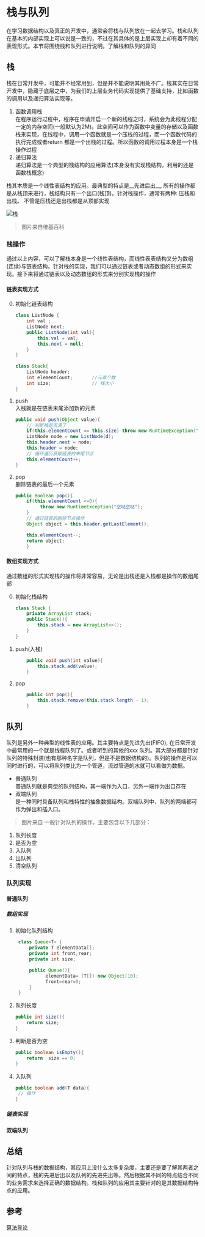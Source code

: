 #  栈与队列  

在学习数据结构以及真正的开发中，通常会将栈与队列放在一起去学习。栈和队列在基本的内部实现上可以说是一致的，不过在其具体的是上层实现上却有着不同的表现形式。本节将围绕栈和队列进行说明。了解栈和队列的异同    

## 栈  
栈在日常开发中，可能并不经常用到，但是并不能说明其用处不广。栈其实在日常开发中，隐藏于底层之中，为我们的上层业务代码实现提供了基础支持，比如函数的调用以及递归算法实现等。  
1. 函数调用栈  
    在程序运行过程中，程序在申请开启一个新的线程之时，系统会为此线程分配一定的内存空间(一般默认为2M)。此空间可以作为函数中变量的存储以及函数栈来实现，在线程中，调用一个函数就是一个压栈的过程，而一个函数代码的执行完成或者return 都是一个出栈的过程。所以函数的调用过程本身是一个栈操作过程    
2. 递归算法  
    递归算法是一个典型的栈结构的应用算法(本身没有实现栈结构，利用的还是函数栈概念)    

栈其本质是一个线性表结构的应用。最典型的特点是__先进后出__, 所有的操作都是从栈顶来进行，栈结构只有一个出口(栈顶)。针对栈操作，通常有两种: 压栈和出栈。 不管是压栈还是出栈都是从顶部实现   

![栈](http://ozjlhf9e0.bkt.clouddn.com/20180312152086333361965.png)
> 图片来自维基百科   


### 栈操作 
通过以上内容，可以了解栈本身是一个线性表结构，而线性表表结构又分为数组(连续)与链表结构。针对栈的实现，我们可以通过链表或者动态数组的形式来实现。接下来将通过链表以及动态数组的形式来分别实现栈的操作  

#### 链表实现方式  
0. 初始化链表结构      

    ```java     
    class ListNode {
        int val ;
        ListNode next;
        public ListNode(int val){
            this.val = val;
            this.next = null;
        }
    }

    class Stack{
        ListNode header;
        int elementCount;       //元素个数
        int size;               // 栈大小
    }
    ```

1. push    
    入栈就是在链表末尾添加新的元素    

    ```java 
    public void push(Object value){
        // 判断栈是否满了 
        if(this.elementCount == this.size) throw new RuntimeException("满啦满啦");  
        ListNode node = new ListNode(d);
        this.header.next = node;
        this.header = node;
        // 循环遍历获取链表的末尾节点
        this.elementCount++;
    }
    ```

2. pop    
    删除链表的最后一个元素    

    ```java 
    public Boolean pop(){
        if(this.elementCount <=0){
             throw new RuntimeException("空哒空哒");  
        }
        // 通过链表的删除节点操作 
        Object object = this.header.getLastElement();

        this.elementCount--;
        return object;
        }
    ```


#### 数组实现方式  
通过数组的形式实现栈的操作将非常容易，无论是出栈还是入栈都是操作的数组尾部    

0. 初始化栈结构    

    ```java 
    class Stack {
        private ArrayList stack;
        public Stack(){
            this.stack = new ArrayList<>();
        }
    }

    ```
1. push(入栈)    

    ```java  
        public void push(int value){
            this.stack.add(value);
        }
    ```
2. pop     

    ```java 
        public int pop(){
            this.stack.remove(this.stack.length - 1);
        }
    ```


## 队列 
队列是另外一种典型的线性表的应用。其主要特点是先进先出(FIFO), 在日常开发中最常用的一个就是线程队列了。或者听到的其他的xxx 队列。其大部分都是针对队列的特殊封装(也有那种名字是队列，但是不是数据结构的)。队列的操作是可以同时进行的，可以将队列类比为一个管道，流过管道的水就可以看做为数据。   
* 普通队列  
    普通队列就是典型的队列结构，其一端作为入口，另外一端作为出口存在
* 双端队列  
    是一种同时具备队列和栈特性的抽象数据结构。双端队列中，队列的两端都可作为弹出和插入口。
![]()  
> 图片来自
一般针对队列的操作，主要包含以下几部分：  
1. 队列长度  
2. 是否为空 
3. 入队列  
4. 出队列 
5. 清空队列 


### 队列实现  
#### 普通队列
#####  数组实现  

1. 初始化队列结构    
    ```java 
     class Queue<T> {
         private T elementData[];
         private int front,rear;
         private int size;

         public Queue(){
               elementData= (T[]) new Object[10];
               front=rear=0;
         }
     } 
    ```
2. 队列长度    
    ```java 
    public int size(){
        return size;
    }
    ```
3. 判断是否为空    
    ```java 
    public boolean isEmpty(){
        return  size == 0;
    }
    ```
4. 入队列    
    ```java 
    public boolean add(T data){
     // 操作   
    }
    ```

#####  链表实现  

#### 双端队列 


## 总结  
针对队列与栈的数据结构，其应用上没什么太多复杂度，主要还是要了解其两者之间的特点，栈的先进后出以及队列的先进先出等。然后根据其不同的特点结合不同的业务需求来选择正确的数据结构。栈和队列的应用其主要针对的是其数据结构特点的应用。

## 参考 
[算法导论]()

